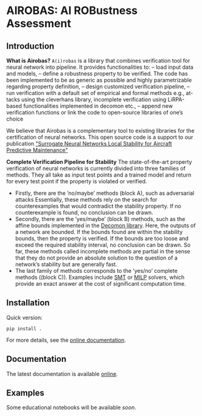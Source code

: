 # AIROBAS: AI ROBustness Assessment

## Introduction

**What is Airobas?** `A(i)robas` is a library that combines verification tool for neural network into pipeline.
It provides functionalities to:
– load input data and models,
– define a robustness property to be verified. The code has been implemented
to be as generic as possible and highly parametrizable regarding property
definition,
– design customized verification pipeline,
– run verification with a default set of empirical and formal methods e.g., at-
tacks using the cleverhans library, incomplete verification using LiRPA-based
functionalities implemented in decomon etc.,
– append new verification functions or link the code to open-source libraries
of one’s choice

We believe that Airobas is a complementary tool to existing libraries for the certification of neural networks.
This open source code is a support to our publication ["Surrogate Neural Networks Local Stability for
Aircraft Predictive Maintenance"](https://arxiv.org/abs/2401.06821)

**Complete Verification Pipeline for Stability**
The state-of-the-art property verification of neural networks is currently divided into three
families of methods. They all take as input test points and a trained model and return
for every test point if the property is violated or verified.
- Firstly, there are the ’no/maybe’ methods (block A), such as adversarial attacks Essentially, these methods rely on the search for counterexamples that would
contradict the stability property. If no counterexample is found, no conclusion can
be drawn.
- Secondly, there are the ’yes/maybe’ (block B) methods, such as the affine bounds
implemented in the [Decomon library](https://github.com/airbus/decomon). Here, the outputs of a network are
bounded. If the bounds found are within the stability bounds, then the property
is verified. If the bounds are too loose and exceed the required stability interval,
no conclusion can be drawn. So far, these methods called incomplete methods are
partial in the sense that they do not provide an absolute solution to the question of
a network’s stability but are generally fast.
- The last family of methods corresponds to the ’yes/no’ complete methods ((block C)). Examples include [SMT](https://github.com/NeuralNetworkVerification/Marabou) or [MILP](https://gurobi-machinelearning.readthedocs.io/en/stable/index.html) solvers, which provide an exact answer
at the cost of significant computation time.


## Installation

Quick version:
```shell
pip install .
```
For more details, see the [online documentation](https://airbus.github.io/airobas/main/install).




## Documentation

The latest documentation is available [online](https://airbus.github.io/airobas).

## Examples

Some educational notebooks will be available *soon*.
